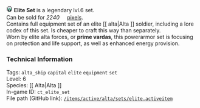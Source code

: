 ![ ](https://raw.githubusercontent.com/Ceterai/Enternia/main/items/active/alta/sets/elite.png) **Elite Set** is a legendary lvl.6 set.  
Can be sold for *2240* <img src="https://starbounder.org/mediawiki/images/2/21/Pixel.png" width="12" height="16"/> [pixels](https://starbounder.org/Pixel).  
Contains full equipment set of an elite [[ alta|Alta ]] soldier, including a lore codex of this set.
Is cheaper to craft this way than separately.  
Worn by elite alta forces, or **prime vardas**, this powerarmor set is focusing on protection and life support, as well as enhanced energy provision.

### Technical Information

Tags: `alta_ship` `capital` `elite` `equipment` `set`  
Level: 6  
Species: [[ Alta|Alta ]]  
In-game ID: `ct_elite_set`  
File path (GitHub link): [`/items/active/alta/sets/elite.activeitem`](https://github.com/Ceterai/Enternia/blob/main/items/active/alta/sets/elite.activeitem)
